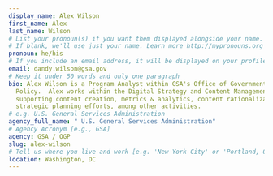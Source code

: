 ```yaml
---
display_name: Alex Wilson
first_name: Alex
last_name: Wilson
# List your pronoun(s) if you want them displayed alongside your name.
# If blank, we'll use just your name. Learn more http://mypronouns.org
pronoun: he/his
# If you include an email address, it will be displayed on your profile page
email: dandy.wilson@gsa.gov
# Keep it under 50 words and only one paragraph
bio: Alex Wilson is a Program Analyst within GSA's Office of Government-wide
  Policy.  Alex works within the Digital Strategy and Content Management teams
  supporting content creation, metrics & analytics, content rationalization and
  strategic planning efforts, among other activities.
# e.g. U.S. General Services Administration
agency_full_name: " U.S. General Services Administration"
# Agency Acronym [e.g., GSA]
agency: GSA / OGP
slug: alex-wilson
# Tell us where you live and work [e.g. 'New York City' or 'Portland, OR']
location: Washington, DC
---
```


